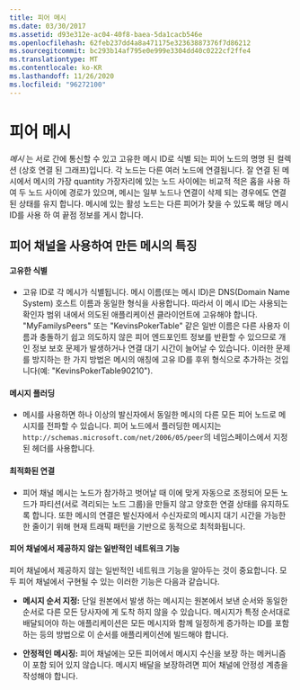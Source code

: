 ```yaml
---
title: 피어 메시
ms.date: 03/30/2017
ms.assetid: d93e312e-ac04-40f8-baea-5da1cacb546e
ms.openlocfilehash: 62feb237dd4a8a471175e32363887376f7d86212
ms.sourcegitcommit: bc293b14af795e0e999e3304dd40c0222cf2ffe4
ms.translationtype: MT
ms.contentlocale: ko-KR
ms.lasthandoff: 11/26/2020
ms.locfileid: "96272100"
---
```

# <a name="peer-meshes"></a>피어 메시

*메시* 는 서로 간에 통신할 수 있고 고유한 메시 ID로 식별 되는 피어 노드의 명명 된 컬렉션 (상호 연결 된 그래프)입니다. 각 노드는 다른 여러 노드에 연결됩니다. 잘 연결 된 메시에서 메시의 가장 quantity 가장자리에 있는 노드 사이에는 비교적 적은 홉을 사용 하 여 두 노드 사이에 경로가 있으며, 메시는 일부 노드나 연결이 삭제 되는 경우에도 연결 된 상태를 유지 합니다. 메시에 있는 활성 노드는 다른 피어가 찾을 수 있도록 해당 메시 ID를 사용 하 여 끝점 정보를 게시 합니다.  
  
## <a name="characteristics-of-a-mesh-created-using-peer-channel"></a>피어 채널을 사용하여 만든 메시의 특징  
  
#### <a name="uniquely-identified"></a>고유한 식별  
  
- 고유 ID로 각 메시가 식별됩니다. 메시 이름(또는 메시 ID)은 DNS(Domain Name System) 호스트 이름과 동일한 형식을 사용합니다. 따라서 이 메시 ID는 사용되는 확인자 범위 내에서 의도된 애플리케이션 클라이언트에 고유해야 합니다. "MyFamilysPeers" 또는 "KevinsPokerTable" 같은 일반 이름은 다른 사용자 이름과 충돌하기 쉽고 의도하지 않은 피어 엔드포인트 정보를 반환할 수 있으므로 개인 정보 보호 문제가 발생하거나 연결 대기 시간이 늘어날 수 있습니다. 이러한 문제를 방지하는 한 가지 방법은 메시의 애칭에 고유 ID를 후위 형식으로 추가하는 것입니다(예: "KevinsPokerTable90210").  
  
#### <a name="message-flooding"></a>메시지 플러딩  
  
- 메시를 사용하면 하나 이상의 발신자에서 동일한 메시의 다른 모든 피어 노드로 메시지를 전파할 수 있습니다. 피어 노드에서 플러딩한 메시지는 `http://schemas.microsoft.com/net/2006/05/peer`의 네임스페이스에서 지정된 헤더를 사용합니다.  
  
#### <a name="optimized-connections"></a>최적화된 연결  
  
- 피어 채널 메시는 노드가 참가하고 벗어날 때 이에 맞게 자동으로 조정되어 모든 노드가 파티션(서로 격리되는 노드 그룹)을 만들지 않고 양호한 연결 상태를 유지하도록 합니다. 또한 메시의 연결은 발신자에서 수신자로의 메시지 대기 시간을 가능한 한 줄이기 위해 현재 트래픽 패턴을 기반으로 동적으로 최적화됩니다.  
  
#### <a name="popular-network-features-that-peer-channel-does-not-provide"></a>피어 채널에서 제공하지 않는 일반적인 네트워크 기능  

 피어 채널에서 제공하지 않는 일반적인 네트워크 기능을 알아두는 것이 중요합니다. 모두 피어 채널에서 구현될 수 있는 이러한 기능은 다음과 같습니다.  
  
- **메시지 순서 지정:** 단일 원본에서 발생 하는 메시지는 원본에서 보낸 순서와 동일한 순서로 다른 모든 당사자에 게 도착 하지 않을 수 있습니다. 메시지가 특정 순서대로 배달되어야 하는 애플리케이션은 모든 메시지와 함께 일정하게 증가하는 ID를 포함하는 등의 방법으로 이 순서를 애플리케이션에 빌드해야 합니다.  
  
- **안정적인 메시징:** 피어 채널에는 모든 피어에서 메시지 수신을 보장 하는 메커니즘이 포함 되어 있지 않습니다. 메시지 배달을 보장하려면 피어 채널에 안정성 계층을 작성해야 합니다.
